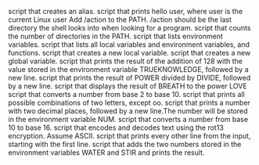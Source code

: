 script that creates an alias.
script that prints hello user, where user is the current Linux user
Add /action to the PATH. /action should be the last directory the shell looks into when looking for a program.
script that counts the number of directories in the PATH.
script that lists environment variables.
script that lists all local variables and environment variables, and functions.
 script that creates a new local variable.
script that creates a new global variable.
script that prints the result of the addition of 128 with the value stored in the environment variable TRUEKNOWLEDGE, followed by a new line.
script that prints the result of POWER divided by DIVIDE, followed by a new line.
script that displays the result of BREATH to the power LOVE
 script that converts a number from base 2 to base 10.
script that prints all possible combinations of two letters, except oo.
script that prints a number with two decimal places, followed by a new line.The number will be stored in the environment variable NUM. 
script that converts a number from base 10 to base 16.
script that encodes and decodes text using the rot13 encryption. Assume ASCII.
script that prints every other line from the input, starting with the first line.
 script that adds the two numbers stored in the environment variables WATER and STIR and prints the result.
